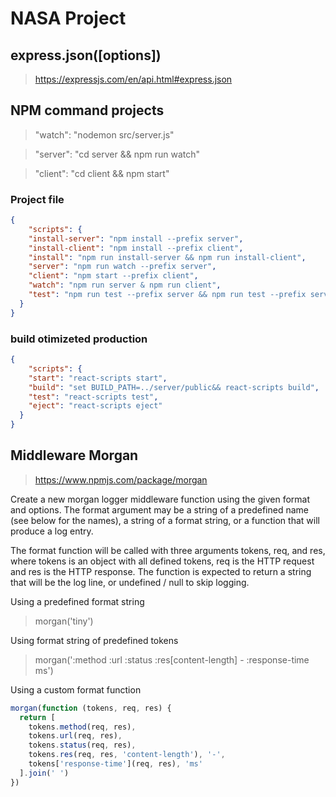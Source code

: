 # NASA Project

## express.json([options])

> https://expressjs.com/en/api.html#express.json

## NPM command projects

> "watch": "nodemon src/server.js"

> "server": "cd server && npm run watch"

> "client": "cd client && npm start"

### Project file

```json
{
    "scripts": {
    "install-server": "npm install --prefix server",
    "install-client": "npm install --prefix client",
    "install": "npm run install-server && npm run install-client",
    "server": "npm run watch --prefix server",
    "client": "npm start --prefix client",
    "watch": "npm run server & npm run client",
    "test": "npm run test --prefix server && npm run test --prefix server"
  }
}
```

### build otimizeted production

```json
{
    "scripts": {
    "start": "react-scripts start",
    "build": "set BUILD_PATH=../server/public&& react-scripts build",
    "test": "react-scripts test",
    "eject": "react-scripts eject"
  }
}
```

## Middleware Morgan

> https://www.npmjs.com/package/morgan

Create a new morgan logger middleware function using the given format and options. The format argument may be a string of a predefined name (see below for the names), a string of a format string, or a function that will produce a log entry.

The format function will be called with three arguments tokens, req, and res, where tokens is an object with all defined tokens, req is the HTTP request and res is the HTTP response. The function is expected to return a string that will be the log line, or undefined / null to skip logging.

Using a predefined format string

> morgan('tiny')

Using format string of predefined tokens

> morgan(':method :url :status :res[content-length] - :response-time ms')

Using a custom format function

```js
morgan(function (tokens, req, res) {
  return [
    tokens.method(req, res),
    tokens.url(req, res),
    tokens.status(req, res),
    tokens.res(req, res, 'content-length'), '-',
    tokens['response-time'](req, res), 'ms'
  ].join(' ')
})
```